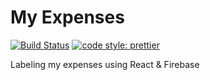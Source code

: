 # My Expenses

[![Build Status](https://travis-ci.com/liranbg/myexpenses.svg?token=TKwVgpNT7mn93sZZs8UX&branch=master)](https://travis-ci.com/liranbg/myexpenses)
[![code style: prettier](https://img.shields.io/badge/code_style-prettier-ff69b4.svg?style=flat-square)](https://github.com/prettier/prettier)


Labeling my expenses using React &amp; Firebase
